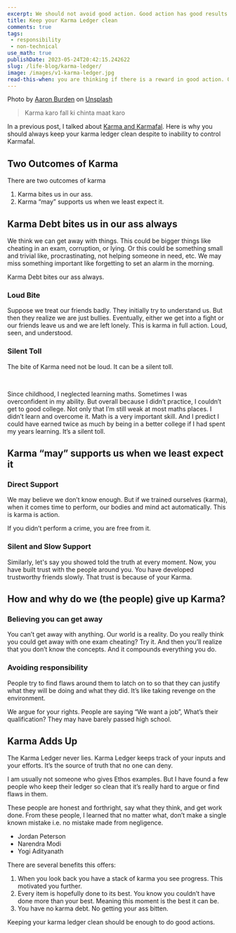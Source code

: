 ```yaml
---
excerpt: We should not avoid good action. Good action has good results in the long term. It may seem easy to avoid good action in the short term. But good action is the only path to the best outcome.
title: Keep your Karma Ledger clean
comments: true
tags:
 - responsibility
 - non-technical
use_math: true
publishDate: 2023-05-24T20:42:15.242622
slug: /life-blog/karma-ledger/
image: /images/v1-karma-ledger.jpg
read-this-when: you are thinking if there is a reward in good action. Or if you think you can get away by avoiding responsibility.
---
```


Photo by <a href="https://unsplash.com/@aaronburden?utm_source=unsplash&utm_medium=referral&utm_content=creditCopyText">Aaron Burden</a> on <a href="https://unsplash.com/photos/CKlHKtCJZKk?utm_source=unsplash&utm_medium=referral&utm_content=creditCopyText">Unsplash</a>
  
> Karma karo fall ki chinta maat karo

In a previous post, I talked about [Karma and Karmafal](https://www.ankushchoubey.com/life-blog/karma-karmafal/ "‌"). Here is why you should always keep your karma ledger clean despite to inability to control Karmafal.

## Two Outcomes of Karma

There are two outcomes of karma

1. Karma bites us in our ass.
2. Karma “may” supports us when we least expect it.

## Karma Debt bites us in our ass always

We think we can get away with things. This could be bigger things like cheating in an exam, corruption, or lying. Or this could be something small and trivial like, procrastinating, not helping someone in need, etc. We may miss something important like forgetting to set an alarm in the morning.

Karma Debt bites our ass always.

### Loud Bite

Suppose we treat our friends badly. They initially try to understand us. But then they realize we are just bullies. Eventually, either we get into a fight or our friends leave us and we are left lonely. This is karma in full action. Loud, seen, and understood.

### Silent Toll

The bite of Karma need not be loud. It can be a silent toll.

‌

Since childhood, I neglected learning maths. Sometimes I was overconfident in my ability. But overall because I didn’t practice, I couldn’t get to good college. Not only that I’m still weak at most maths places. I didn’t learn and overcome it. Math is a very important skill. And I predict I could have earned twice as much by being in a better college if I had spent my years learning. It’s a silent toll.

## Karma “may” supports us when we least expect it

### Direct Support

We may believe we don’t know enough. But if we trained ourselves (karma), when it comes time to perform, our bodies and mind act automatically. This is karma is action.

If you didn’t perform a crime, you are free from it.

### Silent and Slow Support 

Similarly, let's say you showed told the truth at every moment. Now, you have built trust with the people around you. You have developed trustworthy friends slowly. That trust is because of your Karma.

## How and why do we (the people) give up Karma?

### Believing you can get away

You can’t get away with anything. Our world is a reality. Do you really think you could get away with one exam cheating? Try it. And then you’ll realize that you don’t know the concepts. And it compounds everything you do.

### Avoiding responsibility

People try to find flaws around them to latch on to so that they can justify what they will be doing and what they did. It’s like taking revenge on the environment.

We argue for your rights. People are saying “We want a job”, What’s their qualification? They may have barely passed high school.

## Karma Adds Up

The Karma Ledger never lies. Karma Ledger keeps track of your inputs and your efforts. It’s the source of truth that no one can deny.

I am usually not someone who gives Ethos examples. But I have found a few people who keep their ledger so clean that it’s really hard to argue or find flaws in them.

These people are honest and forthright, say what they think, and get work done. From these people, I learned that no matter what, don’t make a single known mistake i.e. no mistake made from negligence.

- Jordan Peterson
- Narendra Modi
- Yogi Adityanath

There are several benefits this offers:

1. When you look back you have a stack of karma you see progress. This motivated you further.
2. Every item is hopefully done to its best. You know you couldn’t have done more than your best. Meaning this moment is the best it can be.
3. You have no karma debt. No getting your ass bitten.

Keeping your karma ledger clean should be enough to do good actions.
